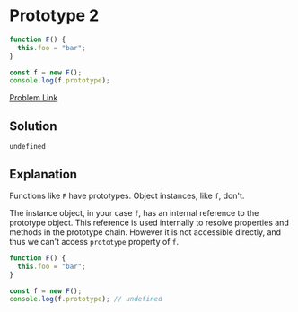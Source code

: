 # Prototype 2

```js
function F() {
  this.foo = "bar";
}

const f = new F();
console.log(f.prototype);
```

[Problem Link](https://bigfrontend.dev/quiz/prototype2)

## Solution

```
undefined
```

## Explanation

Functions like `F` have prototypes. Object instances, like `f`, don't.

The instance object, in your case `f`, has an internal reference to the prototype object. This reference is used internally to resolve properties and methods in the prototype chain. However it is not accessible directly, and thus we can't access `prototype` property of `f`.

```js
function F() {
  this.foo = "bar";
}

const f = new F();
console.log(f.prototype); // undefined
```
